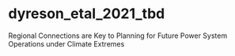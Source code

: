 # dyreson_etal_2021_tbd
Regional Connections are Key to Planning for Future Power System Operations under Climate Extremes
